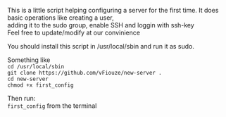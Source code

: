 This is a little script helping configuring a server for the first time. It does basic operations like creating a user,  
adding it to the sudo group, enable SSH and loggin with ssh-key  
Feel free to update/modify at our convinience  

You should install this script in /usr/local/sbin and run it as sudo.  

Something like  
`cd /usr/local/sbin`  
`git clone https://github.com/vFiouze/new-server .`  
`cd new-server`  
`chmod +x first_config`  

Then run:  
`first_config` from the terminal  
